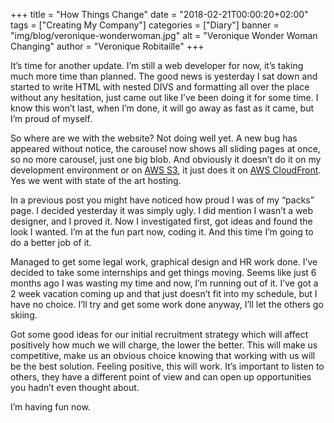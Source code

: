 +++
title = "How Things Change"
date = "2018-02-21T00:00:20+02:00"
tags = ["Creating My Company"]
categories = ["Diary"]
banner = "img/blog/veronique-wonderwoman.jpg"
alt = "Veronique Wonder Woman Changing"
author = "Veronique Robitaille"
+++
<p>
It’s time for another update.  I’m still a web developer for now, it’s taking much more time than planned.  The good news is yesterday I sat down and started to write HTML with nested DIVS and formatting all over the place without any hesitation, just came out like I’ve been doing it for some time.  I know this won’t last, when I’m done, it will go away as fast as it came, but I’m proud of myself.  
</p>
</p>
So where are we with the website?  Not doing well yet.  A new bug has appeared without notice, the carousel now shows all sliding pages at once, so no more carousel, just one big blob.  And obviously it doesn’t do it on my development environment or on <a href="https://aws.amazon.com/s3/" target="_blank">AWS S3</a>, it just does it on <a href="https://aws.amazon.com/cloudfront/" target="_blank">AWS CloudFront</a>.  Yes we went with state of the art hosting. 
</p>
<p>
In a previous post you might have noticed how proud I was of my “packs” page.  I decided yesterday it was simply ugly.  I did mention I wasn’t a web designer, and I proved it.  Now I investigated first, got ideas and found the look I wanted.  I’m at the fun part now, coding it.  And this time I’m going to do a better job of it.
</p>
<p>
Managed to get some legal work, graphical design and HR work done.  I’ve decided to take some internships and get things moving.  Seems like just 6 months ago I was wasting my time and now, I’m running out of it.  I’ve got a 2 week vacation coming up and that just doesn’t fit into my schedule, but I have no choice.  I’ll try and get some work done anyway, I’ll let the others go skiing.
</p>
<p>
Got some good ideas for our initial recruitment strategy which will affect positively how much we will charge, the lower the better.  This will make us competitive, make us an obvious choice knowing that working with us will be the best solution.  Feeling positive, this will work.  It’s important to listen to others, they have a different point of view and can open up opportunities you hadn’t even thought about.  
</p>
<p>
I’m having fun now.  
</p>
